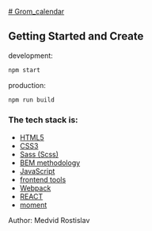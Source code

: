 <a href="https://frosty-thompson-fea016.netlify.app/"># Grom_calendar</a>
## Getting Started and Create

development:

```bash
npm start
```
production:

```bash
npm run build
```
### The tech stack is:

- [HTML5](https://en.wikipedia.org/wiki/HTML5)
- [CSS3](https://en.wikipedia.org/wiki/Cascading_Style_Sheets)
- [Sass (Scss)](https://sass-lang.com/)
- [BEM methodology](https://en.bem.info/methodology/)
- [JavaScript](https://ru.wikipedia.org/wiki/JavaScript)
- [frontend tools](http://frontendtools.com/)
- [Webpack](https://ru.wikipedia.org/wiki/Webpack)
- [REACT](https://ru.wikipedia.org/wiki/React)
- [moment](https://momentjs.com/)


Author: Medvid Rostislav
